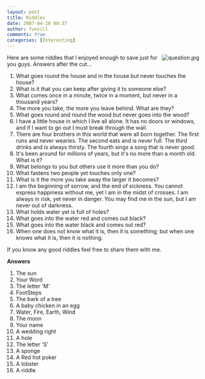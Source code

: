 ```yaml
---
layout: post
title: Riddles 
date: 2007-04-20 00:37
author: funvill
comments: true
categories: [Interesting]
---
```

<img src="http://blog.abluestar.com/public/uploads/2007/04/question.jpg" alt="question.jpg" align="right" />

Here are some riddles that I enjoyed enough to save just for you guys.
Answers after the cut...
<ol>
	<li>What goes round the house and in the house but never touches the house?</li>
	<li>What is it that you can keep after giving it to someone else?</li>
	<li>What comes once in a minute, twice in a moment, but never in a thousand years?</li>
	<li>The more you take, the more you leave behind. What are they?</li>
	<li>What goes round and round the wood but never goes into the wood?</li>
	<li>I have a little house in which I live all alone. It has no doors or windows, and if I want to go out I must break through the wall.</li>
	<li>There are four brothers in this world that were all born together. The first runs and never wearies. The second eats and is never full. The third drinks and is always thirsty. The fourth sings a song that is never good.</li>
	<li>It's been around for millions of years, but it's no more than a month old. What is it?</li>
	<li>What belongs to you but others use it more than you do?</li>
	<li>What fastens two people yet touches only one?</li>
	<li>What is it the more you take away the larger it becomes?</li>
	<li>I am the beginning of sorrow, and the end of sickness. You cannot express happiness without me, yet I am in the midst of crosses. I am always in risk, yet never in danger. You may find me in the sun, but I am never out of darkness.</li>
	<li>What holds water yet is full of holes?</li>
	<li>What goes into the water red and comes out black?</li>
	<li>What goes into the water black and comes out red?</li>
	<li>When one does not know what it is, then it is something; but when one knows what it is, then it is nothing.</li>
</ol>
If you know any good riddles feel free to share them with me.

<!--more-->

<strong>Answers  </strong>
<ol>
	<li>The sun</li>
	<li>Your Word</li>
	<li>The letter 'M'</li>
	<li>FootSteps</li>
	<li>The bark of a tree</li>
	<li>A baby chicken in an egg</li>
	<li>Water, Fire, Earth, Wind</li>
	<li>The moon</li>
	<li>Your name</li>
	<li>A wedding right</li>
	<li>A hole</li>
	<li>The letter 'S'</li>
	<li>A sponge</li>
	<li>A Red hot poker</li>
	<li>A lobster</li>
	<li>A riddle</li>
</ol>
